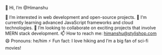 👋 Hi, I’m @Himanshu

👀 I’m interested in web development and open-source projects.
🌱 I’m currently learning advanced JavaScript frameworks and cloud technologies.
💞️ I’m looking to collaborate on exciting projects that involve MERN stack development.
📫 How to reach me: himanshu@stylishop.com
😄 Pronouns: he/him
⚡ Fun fact: I love hiking and I’m a big fan of sci-fi movies!

<!---
him-styli/him-styli is a ✨ special ✨ repository because its `README.md` (this file) appears on your GitHub profile.
You can click the Preview link to take a look at your changes.
--->

